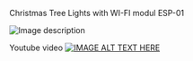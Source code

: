 Christmas Tree Lights with WI-FI modul ESP-01

![Image description](documentation/DSCF6032.JPG)

Youtube video
[![IMAGE ALT TEXT HERE](documentation/DSCF6012.JPG)](https://youtu.be/0uyXQOq69ik)
